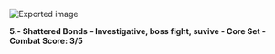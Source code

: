 ![Exported image](Exported%20image%2020241022164936-0.jpeg)  

**5.- Shattered Bonds – Investigative, boss fight, suvive - Core Set - Combat Score: 3/5**